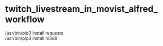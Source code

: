 # twitch_livestream_in_movist_alfred_workflow

/usr/bin/pip3 install requests  
/usr/bin/pip3 install m3u8
